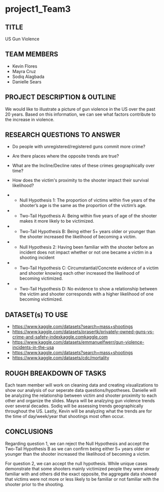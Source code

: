 # project1_Team3

## TITLE
US Gun Violence

## TEAM MEMBERS
- Kevin Flores
- Mayra Cruz
- Sodiq Alagbada
- Danielle Sears

## PROJECT DESCRIPTION & OUTLINE
We would like to illustrate a picture of gun violence in the US over the past 20 years. Based on this information, we can see what factors contribute to the increase in violence.

## RESEARCH QUESTIONS TO ANSWER
- Do people with unregistered/registered guns commit more crime?

- Are there places where the opposite trends are true?

- What are the Incline/Decline rates of these crimes geographically over time?

- How does the victim's proximity to the shooter impact their survival likelihood?
- - Null Hypothesis 1: The proportion of victims within five years of the shooter’s age is the same as the proportion of the victim’s age.
- - Two-Tail Hypothesis A: Being within five years of age of the shooter makes it more likely to be victimized.
- - Two-Tail Hypothesis B: Being either 5+ years older or younger than the shooter increased the likelihood of becoming a victim.

- - Null Hypothesis 2: Having been familiar with the shooter before an incident does not impact whether or not one became a victim in a shooting incident
- - Two-Tail Hypothesis C: Circumstantial/Concrete evidence of a victim and shooter knowing each other increased the likelihood of becoming victimized.
- - Two-Tail Hypothesis D: No evidence to show a relationship between the victim and shooter corresponds with a higher likelihood of one becoming victimized.


## DATASET(s) TO USE
- https://www.kaggle.com/datasets?search=mass+shootings
- https://www.kaggle.com/datasets/prasertk/privately-owned-guns-vs-crime-and-safety-indexkaggle.comkaggle.com
- https://www.kaggle.com/datasets/emmanuelfwerr/gun-violence-incidents-in-the-usa
- https://www.kaggle.com/datasets?search=mass+shootings
- https://www.kaggle.com/datasets/cdc/mortality

## ROUGH BREAKDOWN OF TASKS
Each team member will work on cleaning data and creating visualizations to show our analysis of our seperate data questions/hypotheses. Danielle will be analyzing the relationship between victim and shooter proximity to each other and organize the slides. Mayra will be analzying gun violence trends over several decades. Sodiq will be assessing trends geographically throughout the US. Lastly, Kevin will be analyzing what the trends are for the time of day/week/year that shootings most often occur.

## CONCLUSIONS
Regarding question 1, we can reject the Null Hypothesis and accept the Two-Tail Hypothesis B as we can confirm being either 5+ years older or younger than the shooter increased the likelihood of becoming a victim.

For question 2, we can accept the null hypothesis. While unique cases demonstrate that some shooters mainly victimized people they were already familiar with and others did the exact opposite, the aggregate data showed that victims were not more or less likely to be familiar or not familiar with the shooter prior to the shooting.
